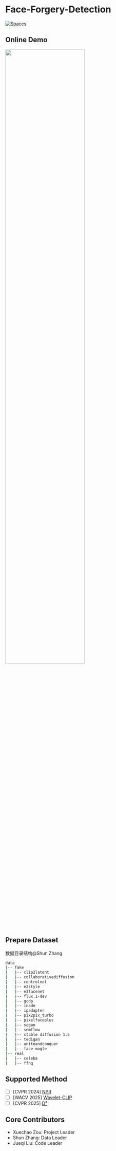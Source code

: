 # Face-Forgery-Detection

[![Spaces](https://img.shields.io/badge/🤗HugginngFace-Spaces-orange)](https://huggingface.co/spaces/XavierJiezou/face-forgery-detection)


## Online Demo 

<a href="https://huggingface.co/spaces/XavierJiezou/face-forgery-detection"><img src="https://github.com/user-attachments/assets/a55e4bed-a249-4c71-b381-cac5129830d5" width="70%"></a>

## Prepare Dataset

数据目录结构@Shun Zhang

```bash
data
|-- fake
|   |-- clip2latent
|   |-- collaborativediffusion
|   |-- controlnet
|   |-- e2style
|   |-- e3facenet
|   |-- flux.1-dev
|   |-- gcdp
|   |-- inade
|   |-- ipadapter
|   |-- pix2pix_turbo
|   |-- pixelfaceplus
|   |-- scgan
|   |-- semflow
|   |-- stable diffusion 1.5
|   |-- tedigan
|   |-- uniteandconquer
|   |-- face-mogle
|-- real
|   |-- celeba
|   |-- ffhq
```


## Supported Method

- [ ] [CVPR 2024] [NPR](https://github.com/chuangchuangtan/NPR-DeepfakeDetection)
- [ ] [WACV 2025] [Wavelet-CLIP](https://github.com/lalithbharadwajbaru/Wavelet-CLIP)
- [ ] [CVPR 2025] [D³](https://github.com/BigAandSmallq/D3)

## Core Contributors

- Xuechao Zou: Project Leader
- Shun Zhang: Data Leader
- Jueqi Liu: Code Leader
